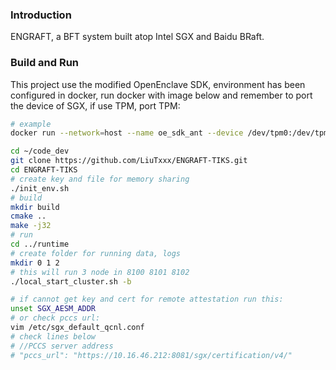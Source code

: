 ### Introduction
ENGRAFT, a BFT system built atop Intel SGX and Baidu BRaft.

### Build and Run

This project use the modified OpenEnclave SDK, environment has been configured in docker, run docker with image below and remember to port the device of SGX, if use TPM, port TPM:

```bash
# example
docker run --network=host --name oe_sdk_ant --device /dev/tpm0:/dev/tpm0 --device /dev/tpmrm0:/dev/tpmrm0 --device /dev/sgx_enclave:/dev/sgx/enclave --device /dev/sgx_provision:/dev/sgx/provision -i -t registry.cn-shenzhen.aliyuncs.com/openenclave_sdk/oesdk_v0_17_0:2024_06_30_v2
```



```bash
cd ~/code_dev
git clone https://github.com/LiuTxxx/ENGRAFT-TIKS.git
cd ENGRAFT-TIKS
# create key and file for memory sharing
./init_env.sh
# build
mkdir build
cmake ..
make -j32
# run
cd ../runtime
# create folder for running data, logs
mkdir 0 1 2
# this will run 3 node in 8100 8101 8102
./local_start_cluster.sh -b

# if cannot get key and cert for remote attestation run this:
unset SGX_AESM_ADDR
# or check pccs url:
vim /etc/sgx_default_qcnl.conf
# check lines below
# //PCCS server address
# "pccs_url": "https://10.16.46.212:8081/sgx/certification/v4/"
```

